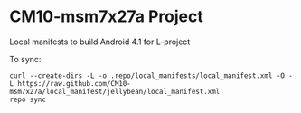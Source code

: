 CM10-msm7x27a Project
========================
Local manifests to build Android 4.1 for L-project

To sync:

    curl --create-dirs -L -o .repo/local_manifests/local_manifest.xml -O -L https://raw.github.com/CM10-msm7x27a/local_manifest/jellybean/local_manifest.xml
    repo sync
